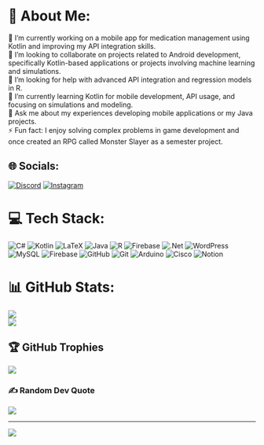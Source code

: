 # 💫 About Me:
🔭 I’m currently working on a mobile app for medication management using Kotlin and improving my API integration skills.<br>👯 I’m looking to collaborate on projects related to Android development, specifically Kotlin-based applications or projects involving machine learning and simulations.<br>🤝 I’m looking for help with advanced API integration and regression models in R.<br>🌱 I’m currently learning Kotlin for mobile development, API usage, and focusing on simulations and modeling.<br>💬 Ask me about my experiences developing mobile applications or my Java projects.<br>⚡ Fun fact: I enjoy solving complex problems in game development and once created an RPG called Monster Slayer as a semester project.


## 🌐 Socials:
[![Discord](https://img.shields.io/badge/Discord-%237289DA.svg?logo=discord&logoColor=white)](https://discord.gg/marijoxd) [![Instagram](https://img.shields.io/badge/Instagram-%23E4405F.svg?logo=Instagram&logoColor=white)](https://instagram.com/mario.159_) 

# 💻 Tech Stack:
![C#](https://img.shields.io/badge/c%23-%23239120.svg?style=for-the-badge&logo=csharp&logoColor=white) ![Kotlin](https://img.shields.io/badge/kotlin-%237F52FF.svg?style=for-the-badge&logo=kotlin&logoColor=white) ![LaTeX](https://img.shields.io/badge/latex-%23008080.svg?style=for-the-badge&logo=latex&logoColor=white) ![Java](https://img.shields.io/badge/java-%23ED8B00.svg?style=for-the-badge&logo=openjdk&logoColor=white) ![R](https://img.shields.io/badge/r-%23276DC3.svg?style=for-the-badge&logo=r&logoColor=white) ![Firebase](https://img.shields.io/badge/firebase-%23039BE5.svg?style=for-the-badge&logo=firebase) ![.Net](https://img.shields.io/badge/.NET-5C2D91?style=for-the-badge&logo=.net&logoColor=white) ![WordPress](https://img.shields.io/badge/WordPress-%23117AC9.svg?style=for-the-badge&logo=WordPress&logoColor=white) ![MySQL](https://img.shields.io/badge/mysql-4479A1.svg?style=for-the-badge&logo=mysql&logoColor=white) ![Firebase](https://img.shields.io/badge/firebase-a08021?style=for-the-badge&logo=firebase&logoColor=ffcd34) ![GitHub](https://img.shields.io/badge/github-%23121011.svg?style=for-the-badge&logo=github&logoColor=white) ![Git](https://img.shields.io/badge/git-%23F05033.svg?style=for-the-badge&logo=git&logoColor=white) ![Arduino](https://img.shields.io/badge/-Arduino-00979D?style=for-the-badge&logo=Arduino&logoColor=white) ![Cisco](https://img.shields.io/badge/cisco-%23049fd9.svg?style=for-the-badge&logo=cisco&logoColor=black) ![Notion](https://img.shields.io/badge/Notion-%23000000.svg?style=for-the-badge&logo=notion&logoColor=white)
# 📊 GitHub Stats:
![](https://github-readme-stats.vercel.app/api?username=Marioy&theme=transparent&hide_border=false&include_all_commits=false&count_private=false)<br/>
![](https://github-readme-streak-stats.herokuapp.com/?user=Marioy&theme=transparent&hide_border=false)<br/>

## 🏆 GitHub Trophies
![](https://github-profile-trophy.vercel.app/?username=Marioy&theme=transparent&no-frame=false&no-bg=false&margin-w=4)

### ✍️ Random Dev Quote
![](https://quotes-github-readme.vercel.app/api?type=horizontal&theme=radical)

---
[![](https://visitcount.itsvg.in/api?id=Marioy&icon=1&color=0)](https://visitcount.itsvg.in)

<!-- Proudly created with GPRM ( https://gprm.itsvg.in ) -->
